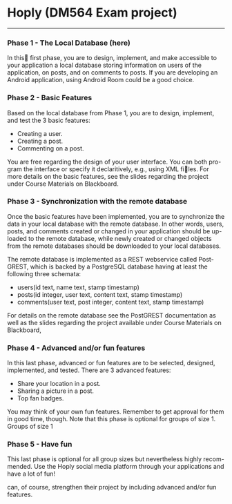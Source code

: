 # Hoply (DM564 Exam project)
---

### Phase 1 - The Local Database (here)
In this first phase, you are to design, implement, and make accessible to your
application a local database storing information on users of the application,
on posts, and on comments to posts. If you are developing an Android
application, using Android Room could be a good choice.

### Phase 2 - Basic Features
Based on the local database from Phase 1, you are to design, implement, and
test the 3 basic features:
 - Creating a user.  
 - Creating a post.  
 - Commenting on a post.  

You are free regarding the design of your user interface. You can both pro-
gram the interface or specify it declaritively, e.g., using XML files.
For more details on the basic features, see the slides regarding the project
under Course Materials on Blackboard.

### Phase 3 - Synchronization with the remote database
Once the basic features have been implemented, you are to synchronize the
data in your local database with the remote database. In other words, users,
posts, and comments created or changed in your application should be up-
loaded to the remote database, while newly created or changed objects from
the remote databases should be downloaded to your local databases.  

The remote database is implemented as a REST webservice called Post-
GREST, which is backed by a PostgreSQL database having at least the
following three schemata:
 - users(id text, name text, stamp timestamp)
 - posts(id integer, user text, content text, stamp timestamp)
 - comments(user text, post integer, content text, stamp timestamp)

For details on the remote database see the PostGREST documentation
as well as the slides regarding the project available under Course Materials
on Blackboard,

### Phase 4 - Advanced and/or fun features
In this last phase, advanced or fun features are to be selected, designed,
implemented, and tested. There are 3 advanced features:
 - Share your location in a post.
 - Sharing a picture in a post.
 - Top fan badges.

You may think of your own fun features. Remember to get approval for
them in good time, though.
Note that this phase is optional for groups of size 1. Groups of size 1

### Phase 5 - Have fun
This last phase is optional for all group sizes but nevertheless highly recom-
mended. Use the Hoply social media platform through your applications and
have a lot of fun!















can, of course, strengthen their project by including advanced and/or fun
features.
